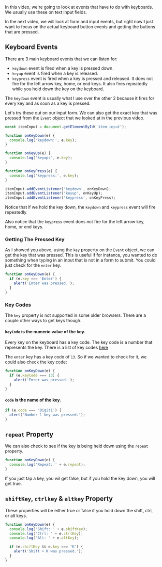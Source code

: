 In this video, we're going to look at events that have to do with keyboards. We usually use these on text input fields.

In the next video, we will look at form and input events, but right now I just want to focus on the actual keyboard button events and getting the buttons that are pressed.

## Keyboard Events

There are 3 main keyboard events that we can listen for:

- `keydown` event is fired when a key is pressed down.
- `keyup` event is fired when a key is released.
- `keypress` event is fired when a key is pressed and released. It does not fire for the left arrow key, home, or end keys. It also fires repeatedly while you hold down the key on the keyboard.

The `keydown` event is usually what I use over the other 2 because it fires for every key and as soon as a key is pressed.

Let's try these out on our input form. We can also get the exact key that was pressed from the `Event` object that we looked at in the previous video.

```js
const itemInput = document.getElementById('item-input');

function onKeyDown(e) {
  console.log('keydown:', e.key);
}

function onKeyUp(e) {
  console.log('keyup:', e.key);
}

function onKeyPress(e) {
  console.log('keypress:', e.key);
}

itemInput.addEventListener('keydown', onKeyDown);
itemInput.addEventListener('keyup', onKeyUp);
itemInput.addEventListener('keypress', onKeyPress);
```

Notice that if we hold the key down, the `keydown` and `keypress` event will fire repeatedly.

Also notice that the `keypress` event does not fire for the left arrow key, home, or end keys.

### Getting The Pressed Key

As I showed you above, using the `key` property on the `Event` object, we can get the key that was pressed. This is useful if for instance, you wanted to do something when typing in an input that is not in a form to submit. You could just check for the `enter` key.

```js
function onKeyDown(e) {
  if (e.key === 'Enter') {
    alert('Enter was pressed.');
  }
}
```

### Key Codes

The `key` property is not supported in some older browsers. There are a couple other ways to get keys though.

#### `keyCode` is the numeric value of the key.

Every key on the keyboard has a key code. The key code is a number that represents the key. There is a list of key codes [here](https://www.toptal.com/developers/keycode/table-of-all-keycodes)

The `enter` key has a key code of `13`. So if we wanted to check for it, we could also check the key code:

```js
function onKeyDown(e) {
  if (e.keyCode === 13) {
    alert('Enter was pressed.');
  }
}
```

#### `code` is the name of the key.

```js
if (e.code === 'Digit1') {
  alert('Number 1 key was pressed.');
}
```

## `repeat` Property

We can also check to see if the key is being held down using the `repeat` property.

```js
function onKeyDown(e) {
  console.log('Repeat: ' + e.repeat);
}
```

If you just tap a key, you wil get false, but if you hold the key down, you will get true.

## `shiftKey`, `ctrlkey` & `altkey` Property

These properties will be either true or false if you hold down the shift, ctrl, or alt keys.

```js
function onKeyDown(e) {
  console.log('Shift: ' + e.shiftKey);
  console.log('Ctrl: ' + e.ctrlKey);
  console.log('Alt: ' + e.altKey);

  if (e.shiftKey && e.key === 'K') {
    alert('Shift + K was pressed.');
  }
}
```
